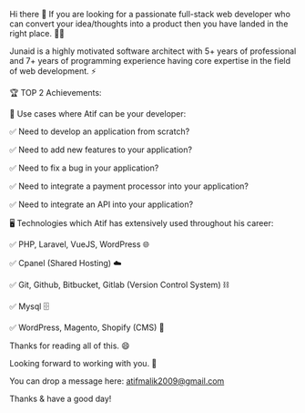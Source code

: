 Hi there 👋
If you are looking for a passionate full-stack web developer who can convert your idea/thoughts into a product then you have landed in the right place. 👨‍💻

Junaid is a highly motivated software architect with 5+ years of professional and 7+ years of programming experience having core expertise in the field of web development. ⚡

🏆 TOP 2 Achievements:


📢 Use cases where Atif can be your developer:

✅ Need to develop an application from scratch?

✅ Need to add new features to your application?

✅ Need to fix a bug in your application?

✅ Need to integrate a payment processor into your application?

✅ Need to integrate an API into your application?

🖥️ Technologies which Atif has extensively used throughout his career:

✅ PHP, Laravel, VueJS, WordPress 🌐

✅ Cpanel (Shared Hosting) ☁️

✅ Git, Github, Bitbucket, Gitlab (Version Control System) ⛓️

✅ Mysql 🗄️

✅ WordPress, Magento, Shopify (CMS) 🧲

Thanks for reading all of this. 😄

Looking forward to working with you. 🤝

You can drop a message here: atifmalik2009@gmail.com

Thanks & have a good day!
